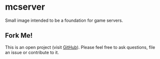 # mcserver
Small image intended to be a foundation for game servers.

## Fork Me!
This is an open project (visit [GitHub](https://github.com/Hetsh/docker-steamcmd)). Please feel free to ask questions, file an issue or contribute to it.